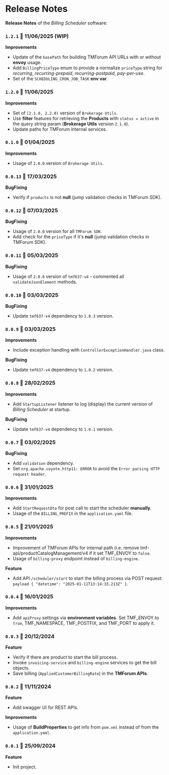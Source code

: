 # Release Notes

**Release Notes** of the *Billing Scheduler* software:

### <code>1.2.1</code> :calendar: 11/06/2025 (WIP)
**Improvements**
* Update of the `basePath` for building TMForum API URLs with or without **envoy** usage.
* Add `BillingPriceType` enum to provide a normalize `priceType` string for *recurring*, *recurring-prepaid*, *recurring-postpaid*, *pay-per-use*. 
* Set of the `SCHEDULING_CRON_JOB_TASK` **env var**.


### <code>1.2.0</code> :calendar: 11/06/2025
**Improvements**
* Set of `[2.1.0, 2.2.0)` version of `Brokerage Utils`.
* Use **filter** features for retrieving the **Products** with `status = active` in the query string param (**Brokerage Utils** version `2.1.0`).
* Update paths for TMForum internal services.


### <code>0.1.0</code> :calendar: 01/04/2025
**Improvements**
* Usage of `2.0.0` version of `Brokerage Utils`.


### <code>0.0.13</code> :calendar: 17/03/2025
**BugFixing**
* Verify if `products` is not **null** (jump validation checks in TMForum SDK).


### <code>0.0.12</code> :calendar: 07/03/2025
**BugFixing**
* Usage of `2.0.0` version for all `TMForum SDK`.
* Add check for the `priceType` if it's **null** (jump validation checks in TMForum SDK).


### <code>0.0.11</code> :calendar: 05/03/2025
**BugFixing**
* Usage of `2.0.0` version of `tmf637-v4` - commented all `validateJsonElement` methods.


### <code>0.0.10</code> :calendar: 03/03/2025
**BugFixing**
* Update `tmf637-v4` dependency to `1.0.3` version.


### <code>0.0.9</code> :calendar: 03/03/2025
**Improvements**
* Include exception handling with `ControllerExceptionHandler.java` class.

**BugFixing**
* Update `tmf637-v4` dependency to `1.0.2` version.


### <code>0.0.8</code> :calendar: 28/02/2025
**Improvements**
* Add `StartupListener` listener to log (display) the current version of *Billing Scheduler* at startup.

**BugFixing**
* Update `tmf637-v4` dependency to `1.0.1` version.


### <code>0.0.7</code> :calendar: 03/02/2025
**BugFixing**
* Add `validation` dependency.
* Set `org.apache.coyote.http11: ERROR` to avoid the `Error parsing HTTP request header`.


### <code>0.0.6</code> :calendar: 31/01/2025
**Improvements**
* Add `StartRequestDto` for post call to start the scheduler **manually**.
* Usage of the `BILLING_PREFIX` in the `application.yaml` file.


### <code>0.0.5</code> :calendar: 21/01/2025
**Improvements**
* Improvement of TMForum APIs for internal path (i.e. remove tmf-api/productCatalogManagement/v4 if it set TMF_ENVOY to `false`.
* Usage of `billing-proxy` endpoint instead of `billing-engine`.

**Feature**
* Add API `/scheduler/start` to start the billing process via POST request: `payload { "datetime": "2025-01-11T13:14:33.213Z" }`.
 

### <code>0.0.4</code> :calendar: 16/01/2025
**Improvements**
* Add `apiProxy` settings via **environment variables**. Set TMF_ENVOY to `true`, TMF_NAMESPACE, TMF_POSTFIX, and TMF_PORT to apply it.
 

### <code>0.0.3</code> :calendar: 20/12/2024
**Feature**
* Verify if there are product to start the bill process.
* Invoke `invoicing-service` and `billing-engine` services to get the bill objects.
* Save billing (`AppliedCustomerBillingRate`) in the **TMForum APIs**. 


### <code>0.0.2</code> :calendar: 11/11/2024
**Feature**
* Add swagger UI for REST APIs.

**Improvements**
* Usage of **BuildProperties** to get info from `pom.xml` instead of from the `application.yaml`.


### <code>0.0.1</code> :calendar: 25/09/2024
**Feature**
* Init project.
